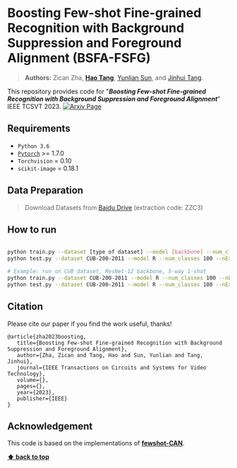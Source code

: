 # Boosting Few-shot Fine-grained Recognition with Background Suppression and Foreground Alignment (BSFA-FSFG)

> **Authors:** 
> Zican Zha,
> [**Hao Tang**](https://scholar.google.com/citations?hl=zh-CN&user=DZXShkoAAAAJ),
> [Yunlian Sun](https://scholar.google.com/citations?user=ObAJh4IAAAAJ&hl=zh-CN),
> and [Jinhui Tang](https://scholar.google.com/citations?user=ByBLlEwAAAAJ&hl=zh-CN).

This repository provides code for "_**Boosting Few-shot Fine-grained Recognition with Background Suppression and Foreground Alignment**_" IEEE TCSVT 2023. [![Arxiv Page](https://img.shields.io/badge/Arxiv-2210.01439-red?style=flat-square)](https://arxiv.org/abs/2210.01439)


## Requirements

 - `Python 3.6`
 - [`Pytorch`](http://pytorch.org/) >= 1.7.0 
 - `Torchvision` = 0.10
 - `scikit-image` = 0.18.1


## Data Preparation

> Download Datasets from [Baidu Drive](https://pan.baidu.com/s/1Bevdjvf5xjroy3U-DA6w7Q) (extraction code: ZZC3)

## How to run

```bash

python train.py --dataset [type of dataset] --model [backbone] --num_classes [num-classes] --nExemplars [num-shots]
python test.py --dataset CUB-200-2011 --model R --num_classes 100 --nExemplars 5

# Example: run on CUB dataset, ResNet-12 backbone, 5-way 1-shot
python train.py --dataset CUB-200-2011 --model R --num_classes 100 --nExemplars 1
python test.py --dataset CUB-200-2011 --model R --num_classes 100 --nExemplars 1

```

## Citation
Please cite our paper if you find the work useful, thanks!
	
	@article{zha2023boosting,
	   title={Boosting Few-shot Fine-grained Recognition with Background Suppression and Foreground Alignment},
	   author={Zha, Zican and Tang, Hao and Sun, Yunlian and Tang, Jinhui},
	   journal={IEEE Transactions on Circuits and Systems for Video Technology},
	   volume={},
	   pages={},
	   year={2023},
	   publisher={IEEE}
	}


## Acknowledgement

This code is based on the implementations of [**fewshot-CAN**](https://github.com/blue-blue272/fewshot-CAN).

**[⬆ back to top](#1-preface)**

